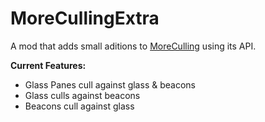 # MoreCullingExtra
A mod that adds small aditions to [MoreCulling](https://github.com/fxmorin/MoreCulling) using its API.

**Current Features:**
- Glass Panes cull against glass & beacons
- Glass culls against beacons
- Beacons cull against glass